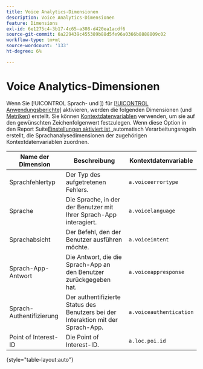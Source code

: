 ```yaml
---
title: Voice Analytics-Dimensionen
description: Voice Analytics-Dimensionen
feature: Dimensions
exl-id: 6e1275c4-3b17-4c65-a308-d420ea1acdf6
source-git-commit: 6a229439c455389b88d5fe96a0366b8888809c02
workflow-type: tm+mt
source-wordcount: '133'
ht-degree: 6%

---
```


# Voice Analytics-Dimensionen

Wenn Sie [!UICONTROL Sprach- und ]) für [[!UICONTROL Anwendungsberichte]](/help/admin/admin/c-manage-report-suites/c-edit-report-suites/app-reporting.md) aktivieren, werden die folgenden Dimensionen (und [Metriken](../metrics/voice-metrics.md)) erstellt. Sie können [Kontextdatenvariablen](/help/implement/vars/page-vars/contextdata.md) verwenden, um sie auf den gewünschten Zeichenfolgenwert festzulegen. Wenn diese Option in den Report Suite[Einstellungen aktiviert ist, ](/help/admin/admin/c-manage-report-suites/c-edit-report-suites/general/c-processing-rules/processing-rules.md) automatisch Verarbeitungsregeln erstellt, die Sprachanalysedimensionen der zugehörigen Kontextdatenvariablen zuordnen.

| Name der Dimension | Beschreibung | Kontextdatenvariable |
| --- | --- | --- |
| Sprachfehlertyp | Der Typ des aufgetretenen Fehlers. | `a.voiceerrortype` |
| Sprache | Die Sprache, in der der Benutzer mit Ihrer Sprach-App interagiert. | `a.voicelanguage` |
| Sprachabsicht | Der Befehl, den der Benutzer ausführen möchte. | `a.voiceintent` |
| Sprach-App-Antwort | Die Antwort, die die Sprach-App an den Benutzer zurückgegeben hat. | `a.voiceappresponse` |
| Sprach-Authentifizierung | Der authentifizierte Status des Benutzers bei der Interaktion mit der Sprach-App. | `a.voiceauthentication` |
| Point of Interest-ID | Die Point of Interest-ID. | `a.loc.poi.id` |

{style="table-layout:auto"}
